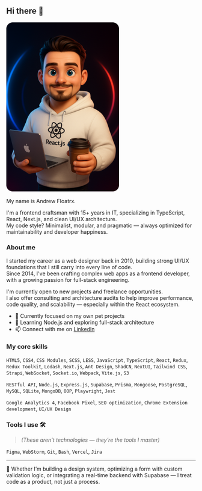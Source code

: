 ## Hi there 👋
<img src="./floatrx.png" alt="floatrx" style="max-width: 100%; width: 300px;">

My name is Andrew Floatrx.

I'm a frontend craftsman with 15+ years in IT, specializing in TypeScript, React, Next.js, and clean UI/UX architecture.  
My code style? Minimalist, modular, and pragmatic — always optimized for maintainability and developer happiness.

### About me

I started my career as a web designer back in 2010, building strong UI/UX foundations that I still carry into every line of code.  
Since 2014, I've been crafting complex web apps as a frontend developer, with a growing passion for full-stack engineering.

I'm currently open to new projects and freelance opportunities.  
I also offer consulting and architecture audits to help improve performance, code quality, and scalability — especially within the React ecosystem.

- 🔭 Currently focused on my own pet projects  
- 🌱 Learning Node.js and exploring full-stack architecture  
- 📫 Connect with me on [LinkedIn](https://www.linkedin.com/in/floatrx/)

### My core skills

`HTML5`, `CSS4`, `CSS Modules`, `SCSS`, `LESS`, `JavaScript`, `TypeScript`, `React`, `Redux`, `Redux Toolkit`, `Lodash`, `Next.js`, `Ant Design`, `ShadCN`, `NextUI`, `Tailwind CSS`, `Strapi`, `WebSocket`, `Socket.io`, `Webpack`, `Vite.js`, `S3`

`RESTful API`, `Node.js`, `Express.js`, `Supabase`, `Prisma`, `Mongoose`, `PostgreSQL`, `MySQL`, `SQLite`, `MongoDB`, `OOP`, `Playwright`, `Jest`

`Google Analytics 4`, `Facebook Pixel`, `SEO optimization`, `Chrome Extension development`, `UI/UX Design`

### Tools I use 🛠️

> *(These aren’t technologies — they’re the tools I master)*

`Figma`, `WebStorm`, `Git`, `Bash`, `Vercel`, `Jira`

---

🧠 Whether I’m building a design system, optimizing a form with custom validation logic, or integrating a real-time backend with Supabase — I treat code as a product, not just a process.